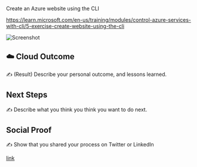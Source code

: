 Create an Azure website using the CLI 




https://learn.microsoft.com/en-us/training/modules/control-azure-services-with-cli/5-exercise-create-website-using-the-cli 

![Screenshot](https://via.placeholder.com/500x300)

## ☁️ Cloud Outcome

✍️ (Result) Describe your personal outcome, and lessons learned.

## Next Steps

✍️ Describe what you think you think you want to do next.

## Social Proof

✍️ Show that you shared your process on Twitter or LinkedIn

[link](link)
